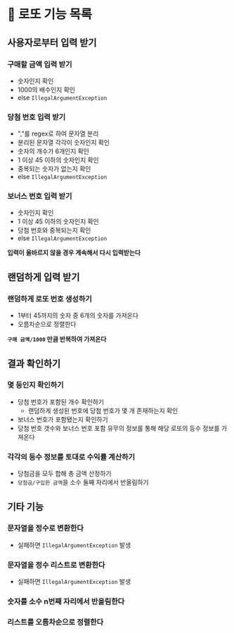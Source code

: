 # 🚀 로또 기능 목록

## 사용자로부터 입력 받기

### 구매할 금액 입력 받기
- 숫자인지 확인
- 1000의 배수인지 확인
- else `IllegalArgumentException`

### 당첨 번호 입력 받기
- ","를 regex로 하여 문자열 분리
- 분리된 문자열 각각이 숫자인지 확인
- 숫자의 개수가 6개인지 확인
- 1 이상 45 이하의 숫자인지 확인
- 중복되는 숫자가 없는지 확인
- else `IllegalArgumentException`

### 보너스 번호 입력 받기
- 숫자인지 확인
- 1 이상 45 이하의 숫자인지 확인
- 당첨 번호와 중복되는지 확인
- else `IllegalArgumentException`

**입력이 올바르지 않을 경우 계속해서 다시 입력받는다**

## 랜덤하게 입력 받기

### 랜덤하게 로또 번호 생성하기
- 1부터 45까지의 숫자 중 6개의 숫자를 가져온다
- 오름차순으로 정렬한다

**`구매 금액/1000` 만큼 반복하여 가져온다**

## 결과 확인하기

### 몇 등인지 확인하기
- 당첨 번호가 포함된 개수 확인하기
    * 랜덤하게 생성된 번호에 당첨 번호가 몇 개 존재하는지 확인
- 보너스 번호가 포함됐는지 확인하기
- 당첨 번호 갯수와 보너스 번호 포함 유무의 정보를 통해 해당 로또의 등수 정보를 가져온다

### 각각의 등수 정보를 토대로 수익률 계산하기
- 당첨금을 모두 합해 총 금액 산정하기
- `당첨금/구입한 금액`을 소수 둘째 자리에서 반올림하기

## 기타 기능

### 문자열을 정수로 변환한다
- 실패하면 `IllegalArgumentException` 발생

### 문자열을 정수 리스트로 변환한다
-  실패하면 `IllegalArgumentException` 발생

### 숫자를 소수 n번째 자리에서 반올림한다

### 리스트를 오름차순으로 정렬한다
